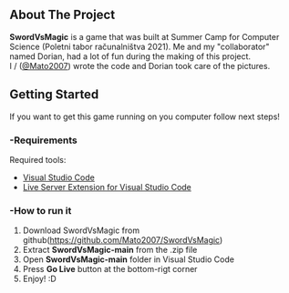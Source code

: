 ## About The Project

**SwordVsMagic** is a game that was built at Summer Camp for Computer Science (Poletni tabor računalništva 2021). Me and my "collaborator" named Dorian, had a lot of fun during the making of this project.  
I / ([@Mato2007](https://github.com/Mato2007)) wrote the code and Dorian took care of the pictures.

## Getting Started

If you want to get this game running on you computer follow next steps!

### -Requirements

Required tools:
- [Visual Studio Code](https://code.visualstudio.com/)
- [Live Server Extension for Visual Studio Code](https://marketplace.visualstudio.com/items?itemName=ritwickdey.LiveServer)

### -How to run it
1. Download SwordVsMagic from github(https://github.com/Mato2007/SwordVsMagic)
2. Extract **SwordVsMagic-main** from the .zip file
3. Open **SwordVsMagic-main** folder in Visual Studio Code
4. Press **Go Live** button at the bottom-rigt corner
5. Enjoy! :D